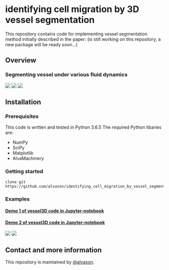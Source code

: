 # identifying cell migration by 3D vessel segmentation
This repository contains code for implementing vessel segmentation method initially described in the paper:
(is still working on this repository, a new package will be ready soon...)

## Overview
### Segmenting vessel under various fluid dynamics
![](https://github.com/alvason/identifying_neurite_by_RRS/blob/master/figure/AlvaHmm_demo_edge_detection_selected_seeding_selected_seed_window0.jpg)
![](https://github.com/alvason/identifying_cell_migration_by_vessel_segmentation/blob/master/figure/vessel_raw_v000.png)
![](https://github.com/alvason/identifying_cell_migration_by_vessel_segmentation/blob/master/figure/vessel_segment_v000.png)

## Installation
### Prerequisites
This code is written and tested in Python 3.6.5
The required Python libaries are:
* NumPy
* SciPy
* Matplotlib
* AlvaMachinery

### Getting started
```
clone git https://github.com/alvason/identifying_cell_migration_by_vessel_segmentation.git
```
### Examples
#### [Demo 1 of vessel3D code in Jupyter-notebook](https://github.com/alvason/identifying_cell_migration_by_vessel_segmentation/blob/master/code/migration3d_pbmc_cell_v002.ipynb)
#### [Demo 2 of vessel3D code in Jupyter-notebook](https://github.com/alvason/identifying_cell_migration_by_vessel_segmentation/blob/master/code/migration3d_pbmc_cell_v002.ipynb)
![](https://github.com/alvason/identifying_cell_migration_by_vessel_segmentation/blob/master/figure/inside_vessel_v000.png)
![](https://github.com/alvason/identifying_cell_migration_by_vessel_segmentation/blob/master/figure/outside_vessel_v000.png)
## Contact and more information
This repository is maintained by [@alvason](https://github.com/alvason).
